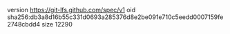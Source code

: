 version https://git-lfs.github.com/spec/v1
oid sha256:db3a8d16b55c331d0693a285376d8e2be091e710c5eedd0007159fe2748cbdd4
size 12290
